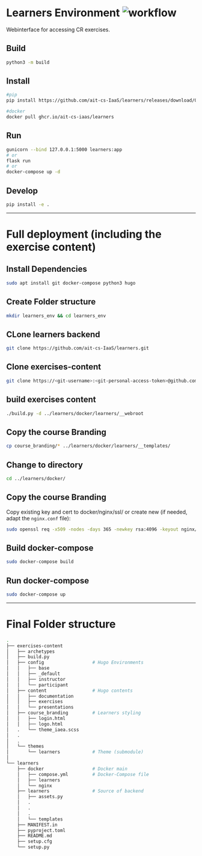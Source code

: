 # Learners Environment ![workflow](https://github.com/ait-cs-IaaS/learners/actions/workflows/build.yaml/badge.svg)

Webinterface for accessing CR exercises.

## Build

```bash
python3 -m build
```

## Install

```bash
#pip
pip install https://github.com/ait-cs-IaaS/learners/releases/download/0.5.1/Learners-0.5.1.tar.gz

#docker
docker pull ghcr.io/ait-cs-iaas/learners
```

## Run

```bash
gunicorn --bind 127.0.0.1:5000 learners:app
# or
flask run
# or
docker-compose up -d
```

## Develop

```bash
pip install -e .
```


----------------
# Full deployment (including the exercise content)



## Install Dependencies
```bash
sudo apt install git docker-compose python3 hugo
```

## Create Folder structure
```bash
mkdir learners_env && cd learners_env
```

## CLone learners backend
```bash
git clone https://github.com/ait-cs-IaaS/learners.git
```

## Clone exercises-content
```bash
git clone https://<git-username>:<git-personal-access-token>@github.com/<exercises-repository> ./exercises-content && cd ./exercises-content
```

## build exercises content
```bash
./build.py -d ../learners/docker/learners/__webroot
```

## Copy the course Branding
```bash
cp course_branding/* ../learners/docker/learners/__templates/
```

## Change to directory
```bash
cd ../learners/docker/
```

## Copy the course Branding
Copy existing key and cert to docker/nginx/ssl/ or create new (if needed, adapt the `nginx.conf` file):
```bash
sudo openssl req -x509 -nodes -days 365 -newkey rsa:4096 -keyout nginx/ssl/itc.kr.key -out nginx/ssl/itc.kr.crt
```

## Build docker-compose
```bash
sudo docker-compose build
```

## Run docker-compose
```bash
sudo docker-compose up
```


----------------

# Final Folder structure


```bash
.
├── exercises-content
│   ├── archetypes
│   ├── build.py
│   ├── config                  # Hugo Environments
│   │   ├── base
│   │   ├── _default
│   │   ├── instructor
│   │   └── participant
│   ├── content                 # Hugo contents
│   │   ├── documentation
│   │   ├── exercises
│   │   └── presentations
│   ├── course_branding         # Learners styling
│   │   ├── login.html
│   │   ├── logo.html
│   .   └── theme_iaea.scss
│   .
│   .
│   └── themes
│       └── learners            # Theme (submodule)
│
└── learners
    ├── docker                  # Docker main
    │   ├── compose.yml         # Docker-Compose file
    │   ├── learners
    │   └── nginx
    ├── learners                # Source of backend
    │   ├── assets.py
    │   .
    │   .
    │   .
    │   └── templates
    ├── MANIFEST.in
    ├── pyproject.toml
    ├── README.md
    ├── setup.cfg
    └── setup.py
```
